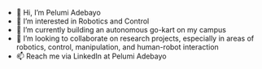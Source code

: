 - 👋 Hi, I’m Pelumi Adebayo
- 👀 I’m interested in Robotics and Control
- 🌱 I’m currently building an autonomous go-kart on my campus
- 💞️ I’m looking to collaborate on research projects, especially in areas of robotics, control, manipulation, and human-robot interaction
- 📫 Reach me via LinkedIn at Pelumi Adebayo

<!---
pelumi-adebayo-p/pelumi-adebayo-p is a ✨ special ✨ repository because its `README.md` (this file) appears on your GitHub profile.
You can click the Preview link to take a look at your changes.
--->
